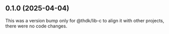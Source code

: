 ## 0.1.0 (2025-04-04)

This was a version bump only for @thdk/lib-c to align it with other projects, there were no code changes.